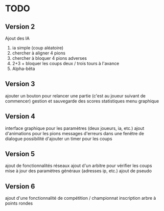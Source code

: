 # TODO

## Version 2

Ajout des IA
1) ia simple (coup aléatoire)
2) chercher à aligner 4 pions
3) chercher à bloquer 4 pions adverses
4) 2+3 + bloquer les coups deux / trois tours à l'avance
5) Alpha-bêta

## Version 3

ajouter un bouton pour relancer une partie (c'est au joueur suivant de commencer)
gestion et sauvegarde des scores
statistiques
menu graphique

## Version 4

interface graphique pour les paramètres (deux joueurs, ia, etc.)
ajout d'animations pour les pions
messages d'erreurs dans une fenêtre de dialogue
possibilité d'ajouter un timer pour les coups

## Version 5

ajout de fonctionnalités réseaux
ajout d'un arbitre pour vérifier les coups
mise à jour des paramètres généraux (adresses ip, etc.)
ajout de pseudo

## Version 6

ajout d'une fonctionnalité de compétition / championnat
inscription
arbre à points
rondes